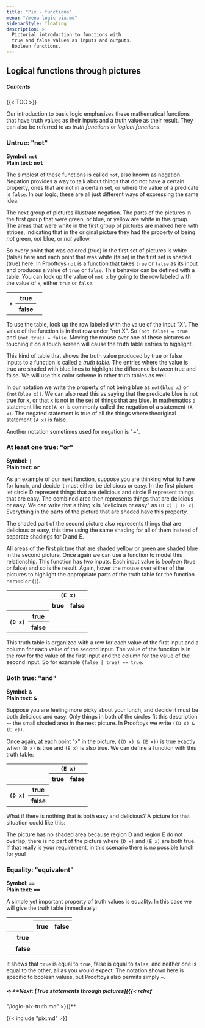 ```yaml
---
title: "Pix - functions"
menu: "/menu-logic-pix.md"
sidebarStyle: floating
description: >
  Pictorial introduction to functions with
  true and false values as inputs and outputs.
  Boolean functions.
---
```


## Logical functions through pictures

##### Contents

{{< TOC >}}

Our introduction to basic logic emphasizes these mathematical functions that
have truth values as their inputs and a truth value as their result.
They can also be referred to as *truth functions* or *logical
functions*.

### Untrue: "not"

**Symbol: `not`**<br>
**Plain text: <tt>not</tt>**

The simplest of these functions is called `not`, also known
as negation.  Negation provides a way to talk about things that do not
have a certain property, ones that are not in a certain set, or where
the value of a predicate is `false`.  In our logic, these
are all just different ways of expressing the same idea.

The next group of pictures illustrate negation.  The parts of the
pictures in the first group that were green, or blue, or yellow are
white in this group.  The areas that were white in the first group of
pictures are marked here with stripes, indicating that in the original
picture they had the property of being
*not* green, *not* blue, or *not* yellow.

<canvas id=canvasNotA width=210 height=210></canvas>
<canvas id=canvasNotB width=210 height=210></canvas>
<canvas id=canvasNotC width=210 height=210></canvas>

So every point that was colored (true) in the first set of pictures is
white (false) here and each point that was white (false) in the first
set is shaded (true) here.  In Prooftoys `not` is a function that
takes `true` or `false` as its input and produces a value of `true` or
`false`.  This behavior can be defined with a table.  You can look up
the value of `not x` by going to the row labeled with the value of
`x`, either `true` or `false`.

<table class=binaryTruthTable id=negationTable>
 <tr>
  <th rowspan=2><code>x</code>
  <th x=true>true
  <td x=true class=falsy>
 <tr>
  <th x=false>false
  <td x=false class=truthy>
  </table>
  
To use the table, look up the row labeled with the value of the input
"X".  The value of the function is in that row under "not X".  So
`(not false) = true` and `(not true) = false`.
Moving the mouse over one of these pictures or touching it on a touch
screen will cause the truth table entries to highlight.

This kind of table that shows the truth value produced by true or
false inputs to a function is called a *truth table*.  The
entries where the value is true are shaded with blue lines to
highlight the difference between true and false.  We will use this
color scheme in other truth tables as well.

In our notation we write the property of not being blue as
`not(blue x)` or `(not(blue x))`.
We can also read this as saying that the predicate blue is
not true for x, or that x is not in the set of things that are blue.
In mathematics a statement like `not(A x)` is
commonly called the negation of a statement
`(A x)`.  The negated statement is true of
all the things where theoriginal statement `(A x)` is false.

Another notation sometimes used for negation is "~".

### At least one true: "or"

**Symbol: `|`**<br>
**Plain text: <tt>or</tt>**

As an example of our next function, suppose you are thinking what to
have for lunch, and decide it must either be delicious or easy.  In
the first picture let circle D represent things that are delicious and
circle E represent things that are easy.  The combined area then
represents things that are delicious or easy.  We can write that a
thing x is "delicious or easy" as `(D x) | (E x)`.
Everything in the parts of the picture that are shaded have this
property.

The shaded part of the second picture also represents things that are
delicious or easy, this time using the same shading for all of them
instead of separate shadings for D and E.

<canvas id=canvasOrDE width=210 height=210></canvas>
<canvas id=canvasOrDE2 width=210 height=210></canvas>

All areas of the first picture that are shaded yellow or green are
shaded blue in the second picture.  Once again we can use a function
to model this relationship.  This function has two inputs.  Each input
value is *boolean* (true or false) and so is the result.  Again,
hover the mouse over either of the pictures to highlight the
appropriate parts of the truth table for the function named
`or` (`|`).

<table class=binaryTruthTable id=disjunctionTable>
 <tr>
  <th colspan=2 rowspan=2>
  <th colspan=2 style="text-align: center"><code>(E x)</code>
 <tr>
  <th y=true>true
  <th y=false>false
 <tr>
  <th rowspan=2><code>(D x)</code>
  <th x=true>true
  <td x=true y=true class=truthy>
  <td x=true y=false class=truthy>
 <tr>
  <th x=false>false
  <td x=false y=true class=truthy>
  <td x=false y=false class=falsy>
</table>

This truth table is organized with a row for each value of the first
input and a column for each value of the second input.  The value of
the function is in the row for the value of the first input and the
column for the value of the second input.  So for example
`(false | true) == true`.

### Both true: "and"

**Symbol: `&`**<br>
**Plain text: <tt>&</tt>**

Suppose you are feeling more picky about your lunch, and decide it
must be both delicious and easy.  Only things in both of the circles
fit this description -- the small shaded area in the next picture.  In
Prooftoys we write `((D x) & (E x))`.

<canvas id=canvasAndDE width=210 height=210></canvas>

Once again, at each point "x" in the picture,
`((D x) & (E x))` is true exactly when `(D x)`
is true and `(E x)` is also true.  We can define a
function with this truth table:

<table class=binaryTruthTable id=conjunctionTable>
 <tr>
  <th colspan=2 rowspan=2>
  <th colspan=2 style="text-align: center"><code>(E x)</code>
 <tr>
  <th y=true>true
  <th y=false>false
 <tr>
  <th rowspan=2><code>(D x)</code>
  <th x=true>true
  <td x=true y=true class=truthy>
  <td x=true y=false class=falsy>
 <tr>
  <th x=false>false
  <td x=false y=false class=falsy>
  <td x=false y=true class=falsy>
</table>

What if there is nothing that is both easy and delicious?  A picture
for that situation could like this:

<canvas id=canvasAndDE2 width=210 height=210></canvas>

The picture has no shaded area because region D and region E do not
overlap; there is no part of the picture where `(D x)` and
`(E x)` are both true.  If that really is your
requirement, in this scenario there is no possible lunch for you!

### Equality: "equivalent"

**Symbol: `==`**<br>
**Plain text: <tt>==</tt>**

A simple yet important property of truth values is equality.  In this
case we will give the truth table immediately:

<table class=binaryTruthTable>
 <tr>
  <th colspan=2 rowspan=2>
  <th colspan=2>
 <tr>
  <th y=true>true
  <th y=false>false
 <tr>
  <th rowspan=2>
  <th x=true>true
  <td x=true y=true class=truthy>
  <td x=true y=false class=falsy>
 <tr>
  <th x=false>false
  <td x=false y=true class=falsy>
  <td x=false y=false class=truthy>
</table>

It shows that `true` is equal to `true`, false
is equal to `false`, and neither one is equal to the other,
all as you would expect.  The notation shown here is specific
to boolean values, but Prooftoys also permits simply `=`.

##### &#x27aa; **Next: [True statements through pictures]({{< relref
"/logic-pix-truth.md" >}})**


{{< include "pix.md" >}}
